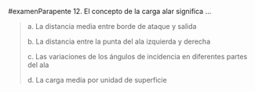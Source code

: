 #examenParapente 
12. El concepto de la carga alar significa ...

> a. La distancia media entre borde de ataque y salida
> 
> b. La distancia entre la punta del ala izquierda y
> derecha
> 
> c. Las variaciones de los ángulos de incidencia en
> diferentes partes del ala
> 
> d. La carga media por unidad de superficie